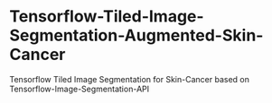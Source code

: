 # Tensorflow-Tiled-Image-Segmentation-Augmented-Skin-Cancer
Tensorflow Tiled Image Segmentation for Skin-Cancer based on Tensorflow-Image-Segmentation-API
